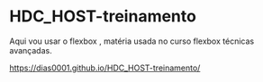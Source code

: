 # HDC_HOST-treinamento
Aqui vou usar o flexbox , matéria usada no curso flexbox técnicas avançadas. 

https://dias0001.github.io/HDC_HOST-treinamento/
